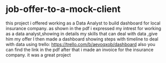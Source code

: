 # job-offer-to-a-mock-client
this project i offered working as a Data Analyst to build dashboard for local insurance company.
as shown in the pdf i expressed my intrest for working as a data analyst,showing in details my skills that can deal with data ,give him my offer 
I then made a dashboard showing steps with timeline to deal with data using trello:
https://trello.com/b/aevoqxob/dashboard also you can find the link in the pdf 
after that i made an invoice for the insurance company.
it was a great project 

